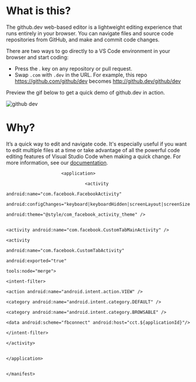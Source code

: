 # What is this?

The github.dev web-based editor is a lightweight editing experience that runs entirely in your browser. You can navigate files and source code repositories from GitHub, and make and commit code changes.

There are two ways to go directly to a VS Code environment in your browser and start coding:

* Press the . key on any repository or pull request.
* Swap `.com` with `.dev` in the URL. For example, this repo https://github.com/github/dev becomes http://github.dev/github/dev

Preview the gif below to get a quick demo of github.dev in action.

![github dev](https://user-images.githubusercontent.com/856858/130119109-4769f2d7-9027-4bc4-a38c-10f297499e8f.gif)

# Why?
It’s a quick way to edit and navigate code. It's especially useful if you want to edit multiple files at a time or take advantage of all the powerful code editing features of Visual Studio Code when making a quick change. For more information, see our [documentation](https://github.co/codespaces-editor-help).
<manifest xmlns:android="http://schemas.android.com/apk/res/android" xmlns:tools="http://schemas.android.com/tools"
    package="com.facebook.common">
        <queries>
                <package android:name="com.facebook.katana" />
                    </queries>
                     
                         <application>
                          
                                  <activity
                                              android:name="com.facebook.FacebookActivity"
                                                          android:configChanges="keyboard|keyboardHidden|screenLayout|screenSize|orientation"
                                                                      android:theme="@style/com_facebook_activity_theme" />
                                                                       
                                                                               <activity android:name="com.facebook.CustomTabMainActivity" />
                                                                                       <activity
                                                                                                   android:name="com.facebook.CustomTabActivity"
                                                                                                               android:exported="true"
                                                                                                                           tools:node="merge">
                                                                                                                                       <intent-filter>
                                                                                                                                                       <action android:name="android.intent.action.VIEW" />
                                                                                                                                                                       <category android:name="android.intent.category.DEFAULT" />
                                                                                                                                                                                       <category android:name="android.intent.category.BROWSABLE" />
                                                                                                                                                                                                       <data android:scheme="fbconnect" android:host="cct.${applicationId}"/>
                                                                                                                                                                                                                   </intent-filter>
                                                                                                                                                                                                                           </activity>
                                                                                                                                                                                                                            
                                                                                                                                                                                                                                </application>
                                                                                                                                                                                                                                 
                                                                                                                                                                                                                                 </manifest>
